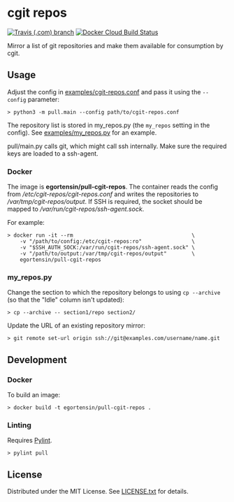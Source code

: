 cgit repos
==========

[![Travis (.com) branch](https://img.shields.io/travis/com/egor-tensin/cgit-repos/master?label=Tests)](https://travis-ci.com/egor-tensin/cgit-repos)
[![Docker Cloud Build Status](https://img.shields.io/docker/cloud/build/egortensin/pull-cgit-repos?label=Docker)](https://hub.docker.com/repository/docker/egortensin/pull-cgit-repos/builds)

Mirror a list of git repositories and make them available for consumption by
cgit.

Usage
-----

Adjust the config in [examples/cgit-repos.conf] and pass it using the
`--config` parameter:

    > python3 -m pull.main --config path/to/cgit-repos.conf

The repository list is stored in my_repos.py (the `my_repos` setting in the
config).
See [examples/my_repos.py] for an example.

pull/main.py calls git, which might call ssh internally.
Make sure the required keys are loaded to a ssh-agent.

[examples/cgit-repos.conf]: examples/cgit-repos.conf
[examples/my_repos.py]: examples/my_repos.py

### Docker

The image is **egortensin/pull-cgit-repos**.
The container reads the config from */etc/cgit-repos/cgit-repos.conf* and
writes the repositories to */var/tmp/cgit-repos/output*.
If SSH is required, the socket should be mapped to
*/var/run/cgit-repos/ssh-agent.sock*.

For example:

    > docker run -it --rm                                      \
        -v "/path/to/config:/etc/cgit-repos:ro"                \
        -v "$SSH_AUTH_SOCK:/var/run/cgit-repos/ssh-agent.sock" \
        -v "/path/to/output:/var/tmp/cgit-repos/output"        \
        egortensin/pull-cgit-repos

### my_repos.py

Change the section to which the repository belongs to using `cp --archive` (so
that the "Idle" column isn't updated):

    > cp --archive -- section1/repo section2/

Update the URL of an existing repository mirror:

    > git remote set-url origin ssh://git@examples.com/username/name.git

Development
-----------

### Docker

To build an image:

    > docker build -t egortensin/pull-cgit-repos .

### Linting

Requires [Pylint].

    > pylint pull

[Pylint]: https://www.pylint.org/

License
-------

Distributed under the MIT License.
See [LICENSE.txt] for details.

[LICENSE.txt]: LICENSE.txt
